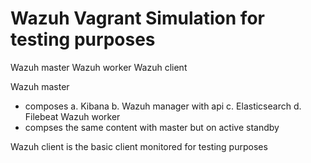 # Wazuh Vagrant Simulation for testing purposes

Wazuh master
Wazuh worker
Wazuh client

Wazuh master
- composes 
  a. Kibana
  b. Wazuh manager with api
  c. Elasticsearch
  d. Filebeat
Wazuh worker
- compses the same content with master but on active standby

Wazuh client is the basic client monitored for testing purposes
